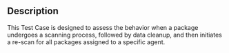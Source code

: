 ## Description
This Test Case is designed to assess the behavior when a package undergoes a scanning process, followed by data cleanup, and then initiates a re-scan for all packages assigned to a specific agent.